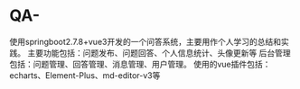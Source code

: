 # QA-
使用springboot2.7.8+vue3开发的一个问答系统，主要用作个人学习的总结和实践。
主要功能包括：问题发布、问题回答、个人信息统计、头像更新等
后台管理包括：问题管理、回答管理、消息管理、用户管理。
使用的vue插件包括：echarts、Element-Plus、md-editor-v3等
